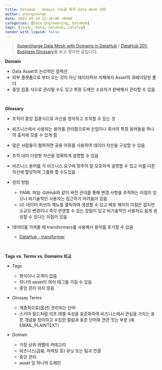 ```yaml
---
title: DataHub - domain 기능을 통한 data mesh 강화
author: yoongyoonge
date: 2023-09-20 22:10:00 +0900
categories: [Data Engineering, DataHub]
tags: [study, data, datahub, catalog]
render_with_liquid: false
---
```


> [Supercharge Data Mesh with Domains in DataHub](https://www.youtube.com/watch?v=CyvujJWV-8A&t=2s) / [DataHub 201: Business Glossary](https://www.youtube.com/watch?v=pl9zx0CtdiU)를 보고 정리한 글입니다.


**Domain**
- Data Asset의 논리적인 컬렉션
- 외부 플랫폼으로 부터 오는 것이 아닌 데이터허브 자체에서 Asset의 큐레이팅된 폴더
- 중앙 집중 식으로 관리될 수도 있고 특정 도메인 소유자가 분배해서 관리할 수 있음

<br>

**Glossary**
- 조직이 중앙 집중식으로 자산을 정의하고 조직할 수 있는 것
- 비즈니스에서 사용되는 용어를 관리함으로써 산업이나 회사의 특정 용어들을 하나의 출처에 모을 수 있게 함
- 많은 사람들이 협력하면 공용 어휘를 사용하여 데이터 자산을 구성할 수 있음
- 조직 내의 다양한 자산을 정확하게 설명할 수 있음
- 비즈니스 용어를 각 비즈니스 요구에 맞추어 덜 모호하게 설명할 수 있고 이를 다른 자산에 할당하여 그룹화 할 수도있음

- 정의 방법
  - YAML 파일: GitHub와 같이 버전 관리를 통해 변경 사항을 추적하는 이점이 있으나 비기술적인 사용자는 접근하기 어려움이 있음
  - UI: 데이터 허브의 메뉴를 클릭하여 생성할 수 있고 배포 제어의 이점은 없지만 소규모 변경이나 즉각 반영할 수 있는 장점이 있고 비기술적인 사용자도 쉽게 생성할 수 있다는 이점이 있음

- 데이터를 가져올 때 transformers를 사용해서 용어를 추가할 수 있음
  - [DataHub - transformer](https://datahubproject.io/docs/metadata-ingestion/docs/transformer/intro/)


<br>

**Tags vs. Terms vs. Domains 비교**
- Tags
  - 형식이나 규격이 없음
  - 하나의 asset이 여러 태그를 가질 수 있음
  - 중앙 관리 되지 않음
  
- Glossay Terms
  - 계층적으로(옵션) 관리되는 단어
  - 스키마 필드처럼 리프 레벨 속성을 표준화하여 비즈니스에서 관심을 가지는 표준 개념을 정의하고 수집한 컬럼과 표준 단어와 연관 짓는 부분 (예. EMAIL_PLAINTEXT)

- Domain
  - 가장 상위 레벨의 카테고리
  - 비즈니스(금융, 마케팅 등) 유닛 또는 팀과 연결
  - 중앙 관리
  - asset 당 하나의 도메인